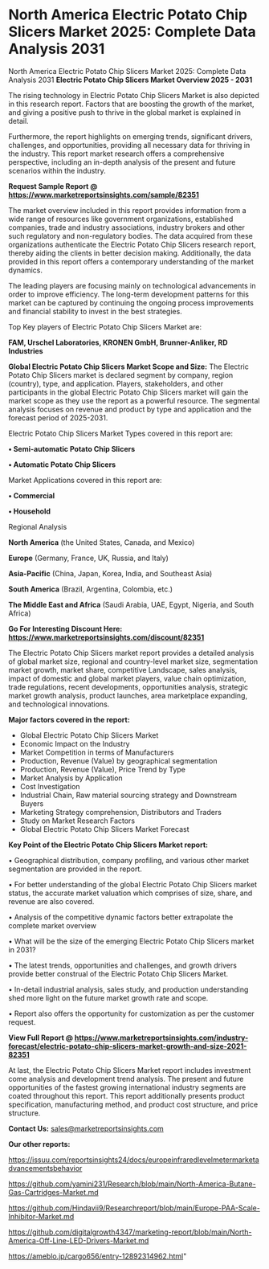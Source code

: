 # North America Electric Potato Chip Slicers Market 2025: Complete Data Analysis 2031
North America Electric Potato Chip Slicers Market 2025: Complete Data Analysis 2031
<Strong> Electric Potato Chip Slicers Market Overview 2025 - 2031</strong>

The rising technology in Electric Potato Chip Slicers Market is also depicted in this research report. Factors that are boosting the growth of the market, and giving a positive push to thrive in the global market is explained in detail.

Furthermore, the report highlights on emerging trends, significant drivers, challenges, and opportunities, providing all necessary data for thriving in the industry. This report market research offers a comprehensive perspective, including an in-depth analysis of the present and future scenarios within the industry.

<strong>Request Sample Report @ <a href=https://www.marketreportsinsights.com/sample/82351>https://www.marketreportsinsights.com/sample/82351</a></strong>

The market overview included in this report provides information from a wide range of resources like government organizations, established companies, trade and industry associations, industry brokers and other such regulatory and non-regulatory bodies. The data acquired from these organizations authenticate the Electric Potato Chip Slicers research report, thereby aiding the clients in better decision making. Additionally, the data provided in this report offers a contemporary understanding of the market dynamics.

The leading players are focusing mainly on technological advancements in order to improve efficiency. The long-term development patterns for this market can be captured by continuing the ongoing process improvements and financial stability to invest in the best strategies.

Top Key players of Electric Potato Chip Slicers Market are:

<strong>FAM, Urschel Laboratories, KRONEN GmbH, Brunner-Anliker, RD Industries</strong>

<strong><b>Global Electric Potato Chip Slicers Market Scope and Size:</b></strong>
The Electric Potato Chip Slicers market is declared segment by company, region (country), type, and application. Players, stakeholders, and other participants in the global Electric Potato Chip Slicers market will gain the market scope as they use the report as a powerful resource. The segmental analysis focuses on revenue and product by type and application and the forecast period of 2025-2031.

Electric Potato Chip Slicers Market Types covered in this report are:

<strong>• Semi-automatic Potato Chip Slicers

• Automatic Potato Chip Slicers</strong>

Market Applications covered in this report are:

<strong>• Commercial

• Household</strong> 

Regional Analysis

<strong>North America</strong> (the United States, Canada, and Mexico)

<strong>Europe</strong> (Germany, France, UK, Russia, and Italy)

<strong>Asia-Pacific</strong> (China, Japan, Korea, India, and Southeast Asia)

<strong>South America</strong> (Brazil, Argentina, Colombia, etc.)

<strong>The Middle East and Africa</strong> (Saudi Arabia, UAE, Egypt, Nigeria, and South Africa)

<strong>Go For Interesting Discount Here: <a href=https://www.marketreportsinsights.com/discount/82351>https://www.marketreportsinsights.com/discount/82351</a></strong>

The Electric Potato Chip Slicers market report provides a detailed analysis of global market size, regional and country-level market size, segmentation market growth, market share, competitive Landscape, sales analysis, impact of domestic and global market players, value chain optimization, trade regulations, recent developments, opportunities analysis, strategic market growth analysis, product launches, area marketplace expanding, and technological innovations.

<strong><b>Major factors covered in the report:</b></strong>
<ul>
  <li>Global Electric Potato Chip Slicers Market </li>
  <li>Economic Impact on the Industry</li>
  <li>Market Competition in terms of Manufacturers</li>
  <li>Production, Revenue (Value) by geographical segmentation</li>
  <li>Production, Revenue (Value), Price Trend by Type</li>
  <li>Market Analysis by Application</li>
  <li>Cost Investigation</li>
  <li>Industrial Chain, Raw material sourcing strategy and Downstream Buyers</li>
  <li>Marketing Strategy comprehension, Distributors and Traders</li>
  <li>Study on Market Research Factors</li>
  <li>Global Electric Potato Chip Slicers Market Forecast</li>
</ul>

<strong><b>Key Point of the Electric Potato Chip Slicers Market report:</b></strong>

• Geographical distribution, company profiling, and various other market segmentation are provided in the report.

• For better understanding of the global Electric Potato Chip Slicers market status, the accurate market valuation which comprises of size, share, and revenue are also covered.

• Analysis of the competitive dynamic factors better extrapolate the complete market overview

• What will be the size of the emerging Electric Potato Chip Slicers market in 2031?

• The latest trends, opportunities and challenges, and growth drivers provide better construal of the Electric Potato Chip Slicers Market.

• In-detail industrial analysis, sales study, and production understanding shed more light on the future market growth rate and scope.

• Report also offers the opportunity for customization as per the customer request.

<strong><b>View Full Report @ <a href=https://www.marketreportsinsights.com/industry-forecast/electric-potato-chip-slicers-market-growth-and-size-2021-82351>https://www.marketreportsinsights.com/industry-forecast/electric-potato-chip-slicers-market-growth-and-size-2021-82351</a></b></strong>


At last, the Electric Potato Chip Slicers Market report includes investment come analysis and development trend analysis. The present and future opportunities of the fastest growing international industry segments are coated throughout this report. This report additionally presents product specification, manufacturing method, and product cost structure, and price structure.

<strong>Contact Us:</strong>
sales@marketreportsinsights.com

<strong>Our other reports:</strong>

<a href=https://issuu.com/reportsinsights24/docs/europeinfraredlevelmetermarketadvancementsbehavior>https://issuu.com/reportsinsights24/docs/europeinfraredlevelmetermarketadvancementsbehavior</a>

<a href=https://github.com/yamini231/Research/blob/main/North-America-Butane-Gas-Cartridges-Market.md>https://github.com/yamini231/Research/blob/main/North-America-Butane-Gas-Cartridges-Market.md</a>

<a href=https://github.com/Hindavii9/Researchreport/blob/main/Europe-PAA-Scale-Inhibitor-Market.md>https://github.com/Hindavii9/Researchreport/blob/main/Europe-PAA-Scale-Inhibitor-Market.md</a>

<a href=https://github.com/digitalgrowth4347/marketing-report/blob/main/North-America-Off-Line-LED-Drivers-Market.md>https://github.com/digitalgrowth4347/marketing-report/blob/main/North-America-Off-Line-LED-Drivers-Market.md</a>

<a href=https://ameblo.jp/cargo656/entry-12892314962.html>https://ameblo.jp/cargo656/entry-12892314962.html</a>"
